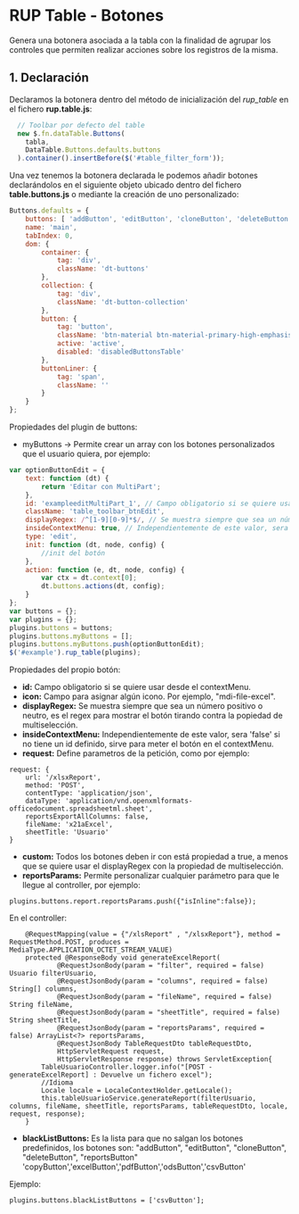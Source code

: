 # RUP Table - Botones

Genera una botonera asociada a la tabla con la finalidad de agrupar los controles que permiten realizar acciones sobre los registros de la misma.

## 1. Declaración

Declaramos la botonera dentro del método de inicialización del *rup_table* en el fichero __rup.table.js__:

```js
  // Toolbar por defecto del table
  new $.fn.dataTable.Buttons(
  	tabla,
  	DataTable.Buttons.defaults.buttons
  ).container().insertBefore($('#table_filter_form'));
```

Una vez tenemos la botonera declarada le podemos añadir botones declarándolos en el siguiente objeto ubicado dentro del fichero __table.buttons.js__ o mediante la creación de uno personalizado:

```js
Buttons.defaults = {
	buttons: [ 'addButton', 'editButton', 'cloneButton', 'deleteButton', 'reportsButton' ],
	name: 'main',
	tabIndex: 0,
	dom: {
		container: {
			tag: 'div',
			className: 'dt-buttons'
		},
		collection: {
			tag: 'div',
			className: 'dt-button-collection'
		},
		button: {
			tag: 'button',
			className: 'btn-material btn-material-primary-high-emphasis',
			active: 'active',
			disabled: 'disabledButtonsTable'
		},
		buttonLiner: {
			tag: 'span',
			className: ''
		}
	}
};
```
Propiedades del plugin de buttons:

* myButtons -> Permite crear un array con los botones personalizados que el usuario quiera, por ejemplo:

``` js
var optionButtonEdit = {
	text: function (dt) {
		return 'Editar con MultiPart';
	},
	id: 'exampleeditMultiPart_1', // Campo obligatorio si se quiere usar desde el contextMenu
	className: 'table_toolbar_btnEdit',
	displayRegex: /^[1-9][0-9]*$/, // Se muestra siempre que sea un número mayor a 0, cualquier regex para la multiselección
	insideContextMenu: true, // Independientemente de este valor, sera 'false' si no tiene un id definido
	type: 'edit',
	init: function (dt, node, config) {
		//init del botón
	},
	action: function (e, dt, node, config) {
		var ctx = dt.context[0];
		dt.buttons.actions(dt, config);
	}
};
var	buttons = {};
var plugins = {};
plugins.buttons = buttons;
plugins.buttons.myButtons = []; 
plugins.buttons.myButtons.push(optionButtonEdit);
$('#example').rup_table(plugins);
```

Propiedades del propio botón:
* __id:__ Campo obligatorio si se quiere usar desde el contextMenu.
* __icon:__ Campo para asignar algún icono. Por ejemplo, "mdi-file-excel".
* __displayRegex:__ Se muestra siempre que sea un número positivo o neutro, es el regex para mostrar el botón tirando contra la popiedad de multiselección.
* __insideContextMenu:__ Independientemente de este valor, sera 'false' si no tiene un id definido, sirve para meter el botón en el contextMenu.
* __request:__ Define parametros de la petición, como por ejemplo:
````
request: {
	url: '/xlsxReport',
	method: 'POST',
	contentType: 'application/json',
	dataType: 'application/vnd.openxmlformats-officedocument.spreadsheetml.sheet',
	reportsExportAllColumns: false,
	fileName: 'x21aExcel',
	sheetTitle: 'Usuario'
}
````
* __custom:__ Todos los botones deben ir con está propiedad a true, a menos que se quiere usar el displayRegex con la propiedad de multiselección.
* __reportsParams:__ Permite personalizar cualquier parámetro para que le llegue al controller, por ejemplo:
````
plugins.buttons.report.reportsParams.push({"isInline":false});
````
En el controller:
````
	@RequestMapping(value = {"/xlsReport" , "/xlsxReport"}, method = RequestMethod.POST, produces = MediaType.APPLICATION_OCTET_STREAM_VALUE)
	protected @ResponseBody void generateExcelReport(
			@RequestJsonBody(param = "filter", required = false) Usuario filterUsuario, 
			@RequestJsonBody(param = "columns", required = false) String[] columns, 
			@RequestJsonBody(param = "fileName", required = false) String fileName, 
			@RequestJsonBody(param = "sheetTitle", required = false) String sheetTitle,
			@RequestJsonBody(param = "reportsParams", required = false) ArrayList<?> reportsParams,
			@RequestJsonBody TableRequestDto tableRequestDto,
			HttpServletRequest request,
			HttpServletResponse response) throws ServletException{
		TableUsuarioController.logger.info("[POST - generateExcelReport] : Devuelve un fichero excel");
		//Idioma
        Locale locale = LocaleContextHolder.getLocale();
		this.tableUsuarioService.generateReport(filterUsuario, columns, fileName, sheetTitle, reportsParams, tableRequestDto, locale, request, response);
    }

````

* __blackListButtons:__ Es la lista para que no salgan los botones predefinidos, los botones son:
"addButton", "editButton", "cloneButton", "deleteButton", "reportsButton"
'copyButton','excelButton','pdfButton','odsButton','csvButton'

Ejemplo:
````
plugins.buttons.blackListButtons = ['csvButton'];
````
